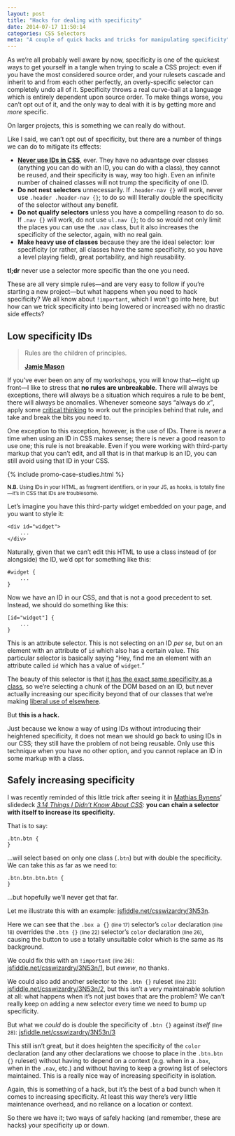 ```yaml
---
layout: post
title: "Hacks for dealing with specificity"
date: 2014-07-17 11:50:14
categories: CSS Selectors
meta: "A couple of quick hacks and tricks for manipulating specificity"
---
```


As we’re all probably well aware by now, specificity is one of the quickest ways
to get yourself in a tangle when trying to scale a CSS project: even if you have
the most considered source order, and your rulesets cascade and inherit
to and from each other perfectly, an overly-specific selector can completely
undo all of it. Specificity throws a real curve-ball at a language which is
entirely dependent upon source order. To make things worse, you can’t opt out of
it, and the only way to deal with it is by getting more and _more_ specific.

On larger projects, this is something we can really do without.

Like I said, we can’t opt out of specificity, but there are a number of things
we can do to mitigate its effects:

* **[Never use IDs in
  CSS](/2011/09/when-using-ids-can-be-a-pain-in-the-class/)**,
  ever. They have no advantage over classes (anything you can do with an ID, you
  can do with a class), they cannot be reused, and their specificity is way, way
  too high. Even an infinite number of chained classes will not trump the
  specificity of one ID.
* **Do not nest selectors** unnecessarily. If `.header-nav {}` will work, never
  use `.header .header-nav {}`; to do so will literally double the specificity
  of the selector without any benefit.
* **Do not qualify selectors** unless you have a compelling reason to do so. If
  `.nav {}` will work, do not use `ul.nav {}`; to do so would not only limit the
  places you can use the `.nav` class, but it also increases the specificity of
  the selector, again, with no real gain.
* **Make heavy use of classes** because they are the ideal selector: low
  specificity (or rather, all classes have the same specificity, so you have a
  level playing field), great portability, and high reusability.

**tl;dr** never use a selector more specific than the one you need.

These are all very simple rules—and are very easy to follow if you’re starting
a new project—but what happens when you need to hack specificity? We all know
about `!important`, which I won’t go into here, but how can we trick specificity
into being lowered or increased with no drastic side effects?

## Low specificity IDs

<blockquote class="pull-quote  pull-quote--context-alt">
    <p>Rules are the children of principles.</p>
    <b class="pull-quote__source"><a href="https://twitter.com/fold_left">Jamie
       Mason</a></b>
</blockquote>

If you’ve ever been on any of my workshops, you will know that—right up front—I
like to stress that **no rules are unbreakable**. There will always be
exceptions, there will always be a situation which requires a rule to be bent,
there will always be anomalies. Whenever someone says <q>always do
<var>x</var></q>, apply some [critical
thinking](/2013/01/you-know-your-context-on-critical-thinking-and-thinking-for-yourself/)
to work out the principles behind that rule, and take and break the bits you
need to.

One exception to this exception, however, is the use of IDs. There is _never_ a
time when using an ID in CSS makes sense; there is never a good reason to use
one; this rule is not breakable. Even if you were working with third-party
markup that you can’t edit, and all that is in that markup is an ID, you can
still avoid using that ID in your CSS.

{% include promo-case-studies.html %}

<small>**N.B.** Using IDs in your HTML, as fragment identifiers, or in your JS,
as hooks, is totally fine—it’s in CSS that IDs are troublesome.</small>

Let’s imagine you have this third-party widget embedded on your page, and you
want to style it:

    <div id="widget">
        ...
    </div>

Naturally, given that we can’t edit this HTML to use a class instead of (or
alongside) the ID, we’d opt for something like this:

    #widget {
        ...
    }

Now we have an ID in our CSS, and that is not a good precedent to set. Instead,
we should do something like this:

    [id="widget"] {
        ...
    }

This is an attribute selector. This is not selecting on an ID _per se_, but on
an element with an attribute of `id` which also has a certain value. This
particular selector is basically saying <q>Hey, find me an element with an
attribute called `id` which has a value of `widget`.

The beauty of this selector is that [it has the exact same specificity as a
class](http://jsfiddle.net/csswizardry/V4JX6/), so we’re selecting a chunk of
the DOM based on an ID, but never actually increasing our specificity beyond
that of our classes that we’re making [liberal use of
elsewhere](/2012/10/a-classless-class-on-using-more-classes-in-your-html/).

But **this is a hack.**

Just because we know a way of using IDs without introducing their heightened
specificity, it does not mean we should go back to using IDs in our CSS; they
still have the problem of not being reusable. Only use this technique when you
have no other option, and you cannot replace an ID in some markup with a class.

## Safely increasing specificity

I was recently reminded of this little trick after seeing it in [Mathias
Bynens](https://twitter.com/mathias)’ slidedeck [<cite>3.14 Things I Didn’t Know
About
CSS</cite>](https://speakerdeck.com/mathiasbynens/3-dot-14-things-i-didnt-know-about-css-at-css-day-2014):
**you can chain a selector with itself to increase its specificity**.

That is to say:

    .btn.btn {
    }

…will select based on only one class (`.btn`) but with double the specificity.
We can take this as far as we need to:

    .btn.btn.btn.btn {
    }

…but hopefully we’ll never get that far.

Let me illustrate this with an example:
[jsfiddle.net/csswizardry/3N53n](http://jsfiddle.net/csswizardry/3N53n/).

Here we can see that the `.box a {}` <small>(line 17)</small> selector’s `color`
declaration <small>(line 18)</small> overrides the `.btn {}` <small>(line
22)</small> selector’s `color` declaration <small>(line 26)</small>, causing the
button to use a totally unsuitable color which is the same as its background.

We could fix this with an `!important` <small>(line 26)</small>:
[jsfiddle.net/csswizardry/3N53n/1](http://jsfiddle.net/csswizardry/3N53n/1/),
but _ewww_, no thanks.

We could also add another selector to the `.btn {}` ruleset <small>(line
23)</small>: [jsfiddle.net/csswizardry/3N53n/2](http://jsfiddle.net/csswizardry/3N53n/2/),
but this isn’t a very maintainable solution at all: what happens when it’s not
just boxes that are the problem? We can’t really keep on adding a new selector
every time we need to bump up specificity.

But what we _could_ do is double the specificity of `.btn {}` against _itself_
<small>(line 28)</small>:
[jsfiddle.net/csswizardry/3N53n/3](http://jsfiddle.net/csswizardry/3N53n/3/)

This still isn’t great, but it does heighten the specificity of the `color`
declaration (and any other declarations we choose to place in the `.btn.btn {}`
ruleset) without having to depend on a context (e.g. when in a `.box`, when in
the `.nav`, etc.) and without having to keep a growing list of selectors
maintained. This is a really nice way of increasing specificity in isolation.

Again, this is something of a hack, but it’s the best of a bad bunch when it
comes to increasing specificity. At least this way there’s very little
maintenance overhead, and no reliance on a location or context.

So there we have it; two ways of safely hacking (and remember, these are hacks)
your specificity up or down.
